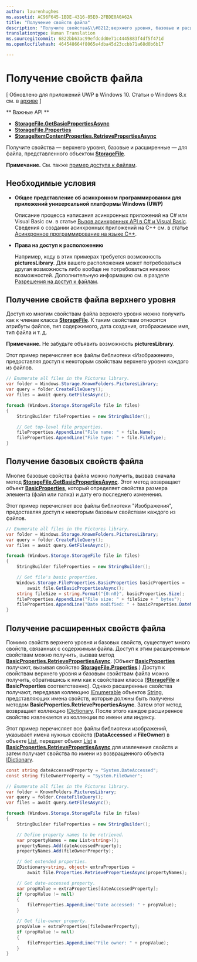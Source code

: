 ```yaml
---
author: laurenhughes
ms.assetid: AC96F645-1BDE-4316-85E0-2FBDE0A0A62A
title: "Получение свойств файла"
description: "Получите свойства&\\#8212;верхнего уровня, базовые и расширенные&\\#8212;для файла, представленного объектом StorageFile."
translationtype: Human Translation
ms.sourcegitcommit: 6822bb63ac99efdcdd0e71c4445883f4df5f471d
ms.openlocfilehash: 464548664f8065e4dba45d23ccbb71a68d0b6b17

---
```

# <a name="get-file-properties"></a>Получение свойств файла

\[ Обновлено для приложений UWP в Windows 10. Статьи о Windows 8.x см. в [архиве](http://go.microsoft.com/fwlink/p/?linkid=619132) \]


** Важные API **

-   [**StorageFile.GetBasicPropertiesAsync**](https://msdn.microsoft.com/library/windows/apps/hh701737)
-   [**StorageFile.Properties**](https://msdn.microsoft.com/library/windows/apps/br227225)
-   [**StorageItemContentProperties.RetrievePropertiesAsync**](https://msdn.microsoft.com/library/windows/apps/hh770652)

Получите свойства — верхнего уровня, базовые и расширенные — для файла, представленного объектом [**StorageFile**](https://msdn.microsoft.com/library/windows/apps/br227171).

**Примечание.** См. также [пример доступа к файлам](http://go.microsoft.com/fwlink/p/?linkid=619995).

 


## <a name="prerequisites"></a>Необходимые условия

-   **Общее представление об асинхронном программировании для приложений универсальной платформы Windows (UWP)**

    Описание процесса написания асинхронных приложений на C# или Visual Basic см. в статье [Вызов асинхронных API в C# и Visual Basic](https://msdn.microsoft.com/library/windows/apps/mt187337). Сведения о создании асинхронных приложений на C++ см. в статье [Асинхронное программирование на языке C++](https://msdn.microsoft.com/library/windows/apps/mt187334).

-   **Права на доступ к расположению**

    Например, коду в этих примерах требуется возможность **picturesLibrary**. Для вашего расположения может потребоваться другая возможность либо вообще не потребоваться никаких возможностей. Дополнительную информацию см. в разделе [Разрешения на доступ к файлам](file-access-permissions.md).

## <a name="getting-a-files-top-level-properties"></a>Получение свойств файла верхнего уровня

Доступ ко многим свойствам файла верхнего уровня можно получить как к членам класса [**StorageFile**](https://msdn.microsoft.com/library/windows/apps/br227171). К таким свойствам относятся атрибуты файлов, тип содержимого, дата создания, отображаемое имя, тип файла и т. д.

**Примечание.** Не забудьте объявить возможность **picturesLibrary**.

 

Этот пример перечисляет все файлы библиотеки «Изображения», предоставляя доступ к некоторым свойствам верхнего уровня каждого из файлов.

```csharp
// Enumerate all files in the Pictures library.
var folder = Windows.Storage.KnownFolders.PicturesLibrary;
var query = folder.CreateFileQuery();
var files = await query.GetFilesAsync();

foreach (Windows.Storage.StorageFile file in files)
{
    StringBuilder fileProperties = new StringBuilder();

    // Get top-level file properties.
    fileProperties.AppendLine("File name: " + file.Name);
    fileProperties.AppendLine("File type: " + file.FileType);
}
```

## <a name="getting-a-files-basic-properties"></a>Получение базовых свойств файла

Многие базовые свойства файла можно получить, вызвав сначала метод [**StorageFile.GetBasicPropertiesAsync**](https://msdn.microsoft.com/library/windows/apps/hh701737). Этот метод возвращает объект [**BasicProperties**](https://msdn.microsoft.com/library/windows/apps/br212113), который определяет свойства размера элемента (файл или папка) и дату его последнего изменения.

Этот пример перечисляет все файлы библиотеки "Изображения", предоставляя доступ к некоторым базовым свойствам каждого из файлов.

```csharp
// Enumerate all files in the Pictures library.
var folder = Windows.Storage.KnownFolders.PicturesLibrary;
var query = folder.CreateFileQuery();
var files = await query.GetFilesAsync();

foreach (Windows.Storage.StorageFile file in files)
{
    StringBuilder fileProperties = new StringBuilder();

    // Get file's basic properties.
    Windows.Storage.FileProperties.BasicProperties basicProperties =
        await file.GetBasicPropertiesAsync();
    string fileSize = string.Format("{0:n0}", basicProperties.Size);
    fileProperties.AppendLine("File size: " + fileSize + " bytes");
    fileProperties.AppendLine("Date modified: " + basicProperties.DateModified);
}
 ```

## <a name="getting-a-files-extended-properties"></a>Получение расширенных свойств файла

Помимо свойств верхнего уровня и базовых свойств, существует много свойств, связанных с содержимым файла. Доступ к этим расширенным свойствам можно получить, вызвав метод [**BasicProperties.RetrievePropertiesAsync**](https://msdn.microsoft.com/library/windows/apps/br212124). (Объект [**BasicProperties**](https://msdn.microsoft.com/library/windows/apps/br212113) получают, вызывая свойство [**StorageFile.Properties**](https://msdn.microsoft.com/library/windows/apps/br227225).) Доступ к свойствам верхнего уровня и базовым свойствам файла можно получить, обратившись к ним как к свойствам класса ([**StorageFile**](https://msdn.microsoft.com/library/windows/apps/br227171) и **BasicProperties** соответственно). Однако расширенные свойства получают, передавая коллекцию [IEnumerable](http://go.microsoft.com/fwlink/p/?LinkID=313091) объектов [String](http://go.microsoft.com/fwlink/p/?LinkID=325032), представляющих имена свойств, которые должны быть получены методом **BasicProperties.RetrievePropertiesAsync**. Затем этот метод возвращает коллекцию [IDictionary](http://go.microsoft.com/fwlink/p/?LinkId=325238). После этого каждое расширенное свойство извлекается из коллекции по имени или индексу.

Этот пример перечисляет все файлы библиотеки изображений, указывает имена нужных свойств (**DataAccessed** и **FileOwner**) в объекте [List](http://go.microsoft.com/fwlink/p/?LinkID=325246), передает объект [List](http://go.microsoft.com/fwlink/p/?LinkID=325246) в [**BasicProperties.RetrievePropertiesAsync**](https://msdn.microsoft.com/library/windows/apps/br212124) для извлечения свойств и затем получает свойства по имени из возвращенного объекта [IDictionary](http://go.microsoft.com/fwlink/p/?LinkId=325238).

```csharp
const string dateAccessedProperty = "System.DateAccessed";
const string fileOwnerProperty = "System.FileOwner";

// Enumerate all files in the Pictures library.
var folder = KnownFolders.PicturesLibrary;
var query = folder.CreateFileQuery();
var files = await query.GetFilesAsync();

foreach (Windows.Storage.StorageFile file in files)
{
    StringBuilder fileProperties = new StringBuilder();

    // Define property names to be retrieved.
    var propertyNames = new List<string>();
    propertyNames.Add(dateAccessedProperty);
    propertyNames.Add(fileOwnerProperty);

    // Get extended properties.
    IDictionary<string, object> extraProperties =
        await file.Properties.RetrievePropertiesAsync(propertyNames);

    // Get date-accessed property.
    var propValue = extraProperties[dateAccessedProperty];
    if (propValue != null)
    {
        fileProperties.AppendLine("Date accessed: " + propValue);
    }

    // Get file-owner property.
    propValue = extraProperties[fileOwnerProperty];
    if (propValue != null)
    {
        fileProperties.AppendLine("File owner: " + propValue);
    }
}
```

 

 



<!--HONumber=Dec16_HO1-->


